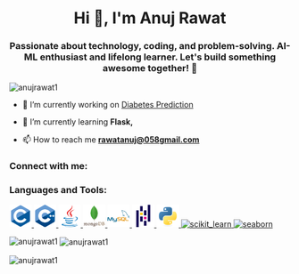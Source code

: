 <h1 align="center">Hi 👋, I'm Anuj Rawat</h1>
<h3 align="center">Passionate about technology, coding, and problem-solving. AI-ML enthusiast and lifelong learner. Let's build something awesome together! 🚀</h3>

<p align="left"> <img src="https://komarev.com/ghpvc/?username=anujrawat1&label=Profile%20views&color=0e75b6&style=flat" alt="anujrawat1" /> </p>

- 🔭 I’m currently working on [Diabetes Prediction](https://github.com/AnujRawat1/Diabetes-Prediction-)

- 🌱 I’m currently learning **Flask,**

- 📫 How to reach me **rawatanuj@058gmail.com**

<h3 align="left">Connect with me:</h3>
<p align="left">
</p>

<h3 align="left">Languages and Tools:</h3>
<p align="left"> <a href="https://www.cprogramming.com/" target="_blank" rel="noreferrer"> <img src="https://raw.githubusercontent.com/devicons/devicon/master/icons/c/c-original.svg" alt="c" width="40" height="40"/> </a> <a href="https://www.w3schools.com/cpp/" target="_blank" rel="noreferrer"> <img src="https://raw.githubusercontent.com/devicons/devicon/master/icons/cplusplus/cplusplus-original.svg" alt="cplusplus" width="40" height="40"/> </a> <a href="https://www.java.com" target="_blank" rel="noreferrer"> <img src="https://raw.githubusercontent.com/devicons/devicon/master/icons/java/java-original.svg" alt="java" width="40" height="40"/> </a> <a href="https://www.mongodb.com/" target="_blank" rel="noreferrer"> <img src="https://raw.githubusercontent.com/devicons/devicon/master/icons/mongodb/mongodb-original-wordmark.svg" alt="mongodb" width="40" height="40"/> </a> <a href="https://www.mysql.com/" target="_blank" rel="noreferrer"> <img src="https://raw.githubusercontent.com/devicons/devicon/master/icons/mysql/mysql-original-wordmark.svg" alt="mysql" width="40" height="40"/> </a> <a href="https://pandas.pydata.org/" target="_blank" rel="noreferrer"> <img src="https://raw.githubusercontent.com/devicons/devicon/2ae2a900d2f041da66e950e4d48052658d850630/icons/pandas/pandas-original.svg" alt="pandas" width="40" height="40"/> </a> <a href="https://www.python.org" target="_blank" rel="noreferrer"> <img src="https://raw.githubusercontent.com/devicons/devicon/master/icons/python/python-original.svg" alt="python" width="40" height="40"/> </a> <a href="https://scikit-learn.org/" target="_blank" rel="noreferrer"> <img src="https://upload.wikimedia.org/wikipedia/commons/0/05/Scikit_learn_logo_small.svg" alt="scikit_learn" width="40" height="40"/> </a> <a href="https://seaborn.pydata.org/" target="_blank" rel="noreferrer"> <img src="https://seaborn.pydata.org/_images/logo-mark-lightbg.svg" alt="seaborn" width="40" height="40"/> </a> </p>

<p><img align="left" src="https://github-readme-stats.vercel.app/api/top-langs?username=anujrawat1&show_icons=true&locale=en&layout=compact" alt="anujrawat1" /></p>

<p>&nbsp;<img align="center" src="https://github-readme-stats.vercel.app/api?username=anujrawat1&show_icons=true&locale=en" alt="anujrawat1" /></p>

<p><img align="center" src="https://github-readme-streak-stats.herokuapp.com/?user=anujrawat1&" alt="anujrawat1" /></p>
